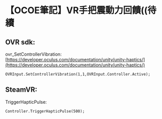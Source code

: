 # 【OCOE筆記】VR手把震動力回饋\(\(待續

## OVR sdk:

ovr\_SetControllerVibration:  
[https://developer.oculus.com/documentation/unity/unity-haptics/](https://developer.oculus.com/documentation/unity/unity-haptics/)

```
OVRInput.SetControllerVibration(1,1,OVRInput.Controller.Active);
```

## SteamVR:

TriggerHapticPulse:

```
Controller.TriggerHapticPulse(500);
```



